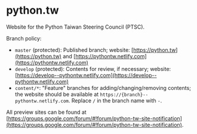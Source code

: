 # python.tw

Website for the Python Taiwan Steering Council (PTSC).

Branch policy:

* `master` (protected): Published branch; website: [https://python.tw](https://python.tw) and [https://pythontw.netlify.com](https://pythontw.netlify.com)
* `develop` (protected): Contents for review, if necessary; website: [https://develop--pythontw.netlify.com](https://develop--pythontw.netlify.com)
* `content/*`: "Feature" branches for adding/changing/removing contents; the website should be available at `https://{branch}--pythontw.netlify.com`.  Replace `/` in the branch name with `-`.

All preview sites can be found at [https://groups.google.com/forum/#!forum/python-tw-site-notification](https://groups.google.com/forum/#!forum/python-tw-site-notification).
